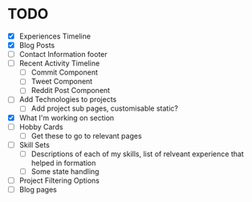 # TODO
- [x] Experiences Timeline
- [x] Blog Posts
- [ ] Contact Information footer
- [ ] Recent Activity Timeline
    - [ ] Commit Component
    - [ ] Tweet Component
    - [ ] Reddit Post Component
- [ ] Add Technologies to projects
    - [ ] Add project sub pages, customisable static?
- [x] What I'm working on section
- [ ] Hobby Cards
    - [ ] Get these to go to relevant pages
- [ ] Skill Sets
    - [ ] Descriptions of each of my skills, list of relveant experience that helped in formation
    - [ ] Some state handling
- [ ] Project Filtering Options
- [ ] Blog pages
